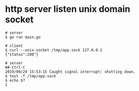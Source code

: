 # http server listen unix domain socket

```console
# server
$ go run main.go
```

```console
# client
$ curl --unix-socket /tmp/app.sock 127.0.0.1
{"status":200"}
```

```console
# server
## Ctrl-C
2019/09/29 15:53:15 Caught signal interrupt: shutting down.
$ test -f /tmp/app.sock
$ echo $?
1
```
